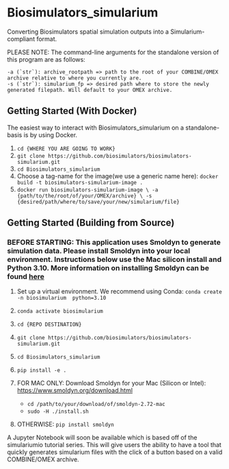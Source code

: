 # Biosimulators_simularium
Converting Biosimulators spatial simulation outputs into a Simularium-compliant format.

PLEASE NOTE: The command-line arguments for the standalone version of this program are as follows:

    -a (`str`): archive_rootpath => path to the root of your COMBINE/OMEX archive relative to where you currently are.
    -s (`str`): simularium_fp => desired path where to store the newly generated filepath. Will default to your OMEX archive.


## Getting Started (With Docker)

The easiest way to interact with Biosimulators_simularium on a standalone-basis is by using Docker. 


1. `cd {WHERE YOU ARE GOING TO WORK}`
2. `git clone https://github.com/biosimulators/biosimulators-simularium.git`
3. `cd Biosimulators_simularium`
4. Choose a tag-name for the image(we use a generic name here): `docker build -t biosimulators-simularium-image .`
5. `docker run biosimulators-simularium-image \
      -a {path/to/the/root/of/your/OMEX/archive} \
      -s {desired/path/where/to/save/your/new/simularium/file}`





## Getting Started (Building from Source)


### BEFORE STARTING: This application uses Smoldyn to generate simulation data. Please install Smoldyn into your local environment. Instructions below use the Mac silicon install and Python 3.10. More information on installing Smoldyn can be found [here](https://www.smoldyn.org/download.html)

1. Set up a virtual environment. We recommend using Conda: `conda create -n biosimularium 
python=3.10`

2. `conda activate biosimularium`

3. `cd {REPO DESTINATION}`

4. `git clone https://github.com/biosimulators/biosimulators-simularium.git`

5. `cd Biosimulators_simularium`

6. `pip install -e .`

7. FOR MAC ONLY: Download Smoldyn for your Mac (Silicon or Intel): https://www.smoldyn.org/download.html
   - `cd /path/to/your/download/of/smoldyn-2.72-mac` 
   - `sudo -H ./install.sh`

8. OTHERWISE: `pip install smoldyn`


A Jupyter Notebook will soon be available which is based off of the simulariumio tutorial series. This will 
give users the ability to have a tool that quickly generates simularium files with the click of a button based 
on a valid COMBINE/OMEX archive.



